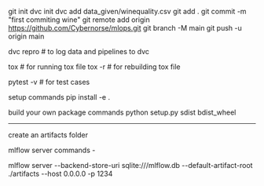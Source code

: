 <!-- usable starting commands -->

git init 
dvc init
dvc add data_given/winequality.csv
git add .
git commit -m "first commiting wine"
git remote add origin https://github.com/Cybernorse/mlops.git
git branch -M main
git push -u origin main


dvc repro  # to log data and pipelines to dvc

tox # for running tox file 
tox -r # for rebuilding tox file

pytest -v # for test cases

setup commands 
pip install -e .

build your own package commands
python setup.py sdist bdist_wheel

---
create an artifacts folder

mlflow server commands -

mlflow server --backend-store-uri sqlite:///mlflow.db --default-artifact-root ./artifacts --host 0.0.0.0 -p 1234

